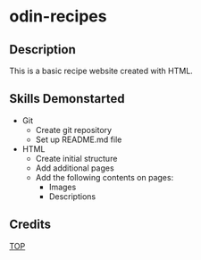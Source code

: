 # odin-recipes

## Description
This is a basic recipe website created with HTML.

## Skills Demonstarted
- Git
  - Create git repository
  - Set up README.md file
- HTML 
	- Create initial structure
	- Add additional pages
	- Add the following contents on pages:
		- Images
		- Descriptions

## Credits
[TOP](https://www.theodinproject.com/)
